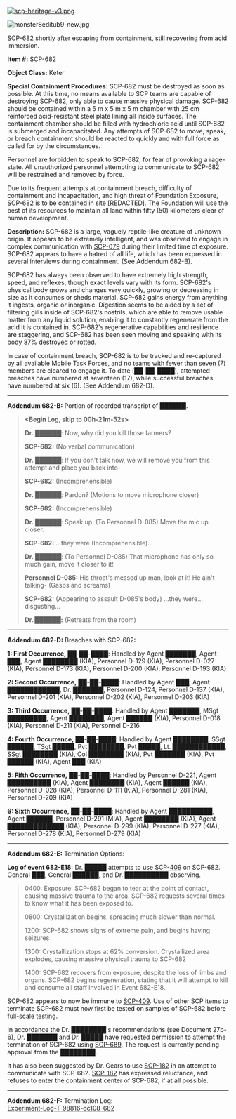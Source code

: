 [![scp-heritage-v3.png](http://scp-wiki.wdfiles.com/local--files/component:heritage-rating/scp-heritage-v3.png)](/heritage-collection-arc)

![monster8editub9-new.jpg](http://scp-wiki.wdfiles.com/local--files/scp-682/monster8editub9-new.jpg)

SCP-682 shortly after escaping from containment, still recovering from acid immersion.

**Item #:** SCP-682

**Object Class:** Keter

**Special Containment Procedures:** SCP-682 must be destroyed as soon as possible. At this time, no means available to SCP teams are capable of destroying SCP-682, only able to cause massive physical damage. SCP-682 should be contained within a 5 m x 5 m x 5 m chamber with 25 cm reinforced acid-resistant steel plate lining all inside surfaces. The containment chamber should be filled with hydrochloric acid until SCP-682 is submerged and incapacitated. Any attempts of SCP-682 to move, speak, or breach containment should be reacted to quickly and with full force as called for by the circumstances.

Personnel are forbidden to speak to SCP-682, for fear of provoking a rage-state. All unauthorized personnel attempting to communicate to SCP-682 will be restrained and removed by force.

Due to its frequent attempts at containment breach, difficulty of containment and incapacitation, and high threat of Foundation Exposure, SCP-682 is to be contained in site \[REDACTED\]. The Foundation will use the best of its resources to maintain all land within fifty (50) kilometers clear of human development.

**Description:** SCP-682 is a large, vaguely reptile-like creature of unknown origin. It appears to be extremely intelligent, and was observed to engage in complex communication with [SCP-079](/scp-079) during their limited time of exposure. SCP-682 appears to have a hatred of all life, which has been expressed in several interviews during containment. (See Addendum 682-B).

SCP-682 has always been observed to have extremely high strength, speed, and reflexes, though exact levels vary with its form. SCP-682's physical body grows and changes very quickly, growing or decreasing in size as it consumes or sheds material. SCP-682 gains energy from anything it ingests, organic or inorganic. Digestion seems to be aided by a set of filtering gills inside of SCP-682's nostrils, which are able to remove usable matter from any liquid solution, enabling it to constantly regenerate from the acid it is contained in. SCP-682's regenerative capabilities and resilience are staggering, and SCP-682 has been seen moving and speaking with its body 87% destroyed or rotted.

In case of containment breach, SCP-682 is to be tracked and re-captured by all available Mobile Task Forces, and no teams with fewer than seven (7) members are cleared to engage it. To date (██-██-████), attempted breaches have numbered at seventeen (17), while successful breaches have numbered at six (6). (See Addendum 682-D).

* * *

**Addendum 682-B:** Portion of recorded transcript of [██████](http://scp-wiki.wikidot.com/local--files/scp-682/682.mp3).

> **<Begin Log, skip to 00h-21m-52s>**
> 
> **Dr.** ██████: Now, why did you kill those farmers?
> 
> **SCP-682:** (No verbal communication)
> 
> **Dr.** ██████: If you don't talk now, we will remove you from this attempt and place you back into-
> 
> **SCP-682:** (Incomprehensible)
> 
> **Dr.** ██████: Pardon? (Motions to move microphone closer)
> 
> **SCP-682:** (Incomprehensible)
> 
> **Dr.** ██████: Speak up. (To Personnel D-085) Move the mic up closer.
> 
> **SCP-682:** …they were (Incomprehensible)…
> 
> **Dr.** ██████: (To Personnel D-085) That microphone has only so much gain, move it closer to it!
> 
> **Personnel D-085:** His throat's messed up man, look at it! He ain't talking- (Gasps and screams)
> 
> **SCP-682:** (Appearing to assault D-085's body) …they were… disgusting…
> 
> **Dr. ██████:** (Retreats from the room)
> 
> **<End Log>**

* * *

**Addendum 682-D:** Breaches with SCP-682:

**1: First Occurrence,** ██-██-████: Handled by Agent ███████, Agent ███, Agent ████████ (KIA), Personnel D-129 (KIA), Personnel D-027 (KIA), Personnel D-173 (KIA), Personnel D-200 (KIA), Personnel D-193 (KIA)

**2: Second Occurrence,** ██-██-████: Handled by Agent ███, Agent ████████████, Dr. ███████, Personnel D-124, Personnel D-137 (KIA), Personnel D-201 (KIA), Personnel D-202 (KIA), Personnel D-203 (KIA)

**3: Third Occurrence,** ██-██-████: Handled by Agent ███████, MSgt █████████, Agent ████████, Agent ██████ (KIA), Personnel D-018 (KIA), Personnel D-211 (KIA), Personnel D-216

**4: Fourth Occurrence,** ██-██-████: Handled by Agent ████████, SSgt ██████, TSgt █████, Pvt ████████, Pvt █████, Lt. ████████████, SSgt ████████ (KIA), Col ████████ (KIA), Pvt ███████ (KIA), Pvt ██████ (KIA), Agent ███ (KIA)

**5: Fifth Occurrence,** ██-██-████: Handled by Personnel D-221, Agent ██████████ (KIA), Agent ████████ (KIA), Agent ██████ (KIA), Personnel D-028 (KIA), Personnel D-111 (KIA), Personnel D-281 (KIA), Personnel D-209 (KIA)

**6: Sixth Occurrence,** ██-██-████: Handled by Agent ██████████, Agent ██████, Personnel D-291 (MIA), Agent ████████ (KIA), Agent █████████████ (KIA), Personnel D-299 (KIA), Personnel D-277 (KIA), Personnel D-278 (KIA), Personnel D-279 (KIA)

* * *

**Addendum 682-E:** Termination Options:

**Log of event 682-E18:** Dr. █████ attempts to use [SCP-409](/scp-409) on SCP-682. General ███, General ██████, and Dr. ██████████ observing.

> 0400: Exposure. SCP-682 began to tear at the point of contact, causing massive trauma to the area. SCP-682 requests several times to know what it has been exposed to.
> 
> 0800: Crystallization begins, spreading much slower than normal.
> 
> 1200: SCP-682 shows signs of extreme pain, and begins having seizures
> 
> 1300: Crystallization stops at 62% conversion. Crystallized area explodes, causing massive physical trauma to SCP-682
> 
> 1400: SCP-682 recovers from exposure, despite the loss of limbs and organs. SCP-682 begins regeneration, stating that it will attempt to kill and consume all staff involved in Event 682-E18.

SCP-682 appears to now be immune to [SCP-409](/scp-409). Use of other SCP items to terminate SCP-682 must now first be tested on samples of SCP-682 before full-scale testing.

In accordance the Dr. ████████'s recommendations (see Document 27b-6), Dr. ███████ and Dr. █████ have requested permission to attempt the termination of SCP-682 using [SCP-689](/scp-689). The request is currently pending approval from the ████████.

It has also been suggested by Dr. Gears to use [SCP-182](/scp-182) in an attempt to communicate with SCP-682. [SCP-182](/scp-182) has expressed reluctance, and refuses to enter the containment center of SCP-682, if at all possible.

* * *

**Addendum 682-F:** Termination Log:  
[Experiment-Log-T-98816-oc108-682](/experiment-log-t-98816-oc108-682)